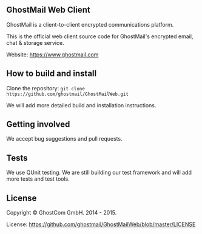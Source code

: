 ## GhostMail Web Client

GhostMail is a client-to-client encrypted communications platform. 

This is the official web client source code for GhostMail's encrypted email, chat & storage service.

Website: https://www.ghostmail.com

## How to build and install

Clone the repository: `git clone https://github.com/ghostmail/GhostMailWeb.git`

We will add more detailed build and installation instructions.

## Getting involved

We accept bug suggestions and pull requests.

## Tests

We use QUnit testing. We are still building our test framework and will add more tests and test tools.

## License

Copyright © GhostCom GmbH. 2014 - 2015.

License: https://github.com/ghostmail/GhostMailWeb/blob/master/LICENSE
